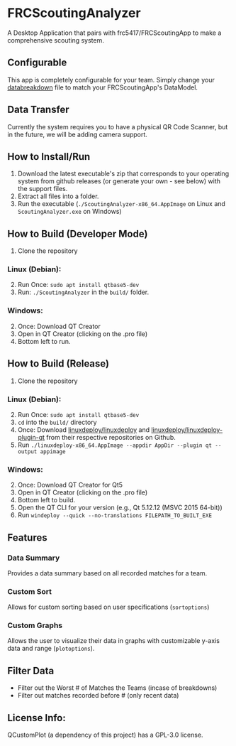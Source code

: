 # FRCScoutingAnalyzer
A Desktop Application that pairs with frc5417/FRCScoutingApp to make a comprehensive scouting system.

## Configurable
This app is completely configurable for your team. Simply change your [databreakdown](https://github.com/frc5417/FRCScoutingAnalyzer/blob/main/build/databreakdown) file to match your FRCScoutingApp's DataModel.

## Data Transfer
Currently the system requires you to have a physical QR Code Scanner, but in the future, we will be adding camera support.

## How to Install/Run
1. Download the latest executable's zip that corresponds to your operating system from github releases (or generate your own - see below) with the support files.
2. Extract all files into a folder.
3. Run the executable (`./ScoutingAnalyzer-x86_64.AppImage` on Linux and `ScoutingAnalyzer.exe` on Windows)

## How to Build (Developer Mode)
1. Clone the repository
### Linux (Debian):
2. Run Once: `sudo apt install qtbase5-dev`
3. Run: `./ScoutingAnalyzer` in the `build/` folder.
### Windows:
2. Once: Download QT Creator
3. Open in QT Creator (clicking on the .pro file)
4. Bottom left to run.

## How to Build (Release)
1. Clone the repository
### Linux (Debian):
2. Run Once: `sudo apt install qtbase5-dev`
3. `cd` into the `build/` directory
4. Once: Download [linuxdeploy/linuxdeploy](https://github.com/linuxdeploy/linuxdeploy/) and [linuxdeploy/linuxdeploy-plugin-qt](https://github.com/linuxdeploy/linuxdeploy-plugin-qt/) from their respective repositories on Github.
5. Run `./linuxdeploy-x86_64.AppImage --appdir AppDir --plugin qt --output appimage`
### Windows:
2. Once: Download QT Creator for Qt5
3. Open in QT Creator (clicking on the .pro file)
4. Bottom left to build.
5. Open the QT CLI for your version (e.g., Qt 5.12.12 (MSVC 2015 64-bit))
6. Run `windeploy --quick --no-translations FILEPATH_TO_BUILT_EXE`

## Features
### Data Summary
Provides a data summary based on all recorded matches for a team.

### Custom Sort
Allows for custom sorting based on user specifications (`sortoptions`)

### Custom Graphs
Allows the user to visualize their data in graphs with customizable y-axis data and range (`plotoptions`).

## Filter Data
* Filter out the Worst # of Matches the Teams (incase of breakdowns)
* Filter out matches recorded before # (only recent data)

## License Info:
QCustomPlot (a dependency of this project) has a GPL-3.0 license.
